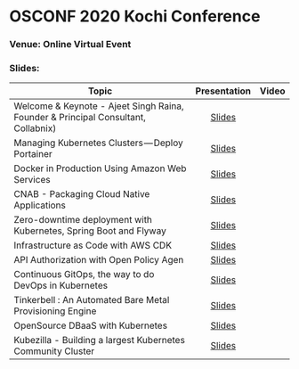 
# OSCONF 2020 Kochi Conference

### Venue: Online Virtual Event


### Slides:


| Topic                                                                                                          | Presentation                                                                                       | Video  |
| -------------                                                                                                  | :-------------:                                                                                    | -----: |
| Welcome & Keynote - Ajeet Singh Raina, Founder & Principal Consultant, Collabnix)                              | [Slides]()                                                                                         |        |
| Managing Kubernetes Clusters — Deploy Portainer | [Slides]()                                             |        |
| Docker in Production Using Amazon Web Services         | [Slides]()                                             |        |
| CNAB - Packaging Cloud Native Applications                                         | [Slides]()                                                       |        |
| Zero-downtime deployment with Kubernetes, Spring Boot and Flyway        | [Slides]() |        |
| Infrastructure as Code with AWS CDK                                 | [Slides]()                    |        |
| API Authorization with Open Policy Agen                       | [Slides]() |        |
|  Continuous GitOps, the way to do DevOps in Kubernetes        | [Slides]()      |        |
| Tinkerbell : An Automated Bare Metal Provisioning Engine      | [Slides]()                                                                            |        |
| OpenSource DBaaS with Kubernetes                              | [Slides]()            ||                                                                                
| Kubezilla - Building a largest Kubernetes Community Cluster       | [Slides]()                                                                            |      |
